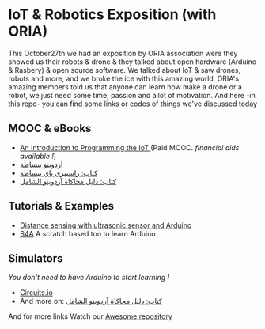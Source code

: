 # IoT & Robotics Exposition (with ORIA)
This October27th we had an exposition by ORIA association were they showed us their robots & drone & they talked about open hardware (Arduino & Rasbery) & open source software.
We talked about IoT & saw drones, robots and more, and we broke the ice with this amazing world, ORIA's amazing members told us that anyone can learn how make a drone or a robot, we just need some time, passion and allot of motivation.
And here -in this repo- you can find some links or codes of things we've discussed today

## MOOC & eBooks
* [An Introduction to Programming the IoT ](https://www.coursera.org/specializations/iot) (Paid MOOC. *financial aids available !*)
* [أردوينو ببساطة](http://simplyarduino.com/%d9%83%d8%aa%d8%a7%d8%a8-%d8%a7%d8%b1%d8%af%d9%88%d9%8a%d9%86%d9%88-%d8%a8%d8%a8%d8%b3%d8%a7%d8%b7%d8%a9/)
* [
كتاب: راسبيري باي ببساطة
](http://simplyarduino.com/%d9%83%d8%aa%d8%a7%d8%a8-%d8%b1%d8%a7%d8%b3%d8%a8%d9%8a%d8%b1%d9%8a-%d8%a8%d8%a7%d9%8a-%d8%a8%d8%a8%d8%b3%d8%a7%d8%b7%d8%a9/)
* [كتاب: دليل محاكاة آردوينو الشامل](http://simplyarduino.com/%d9%83%d8%aa%d8%a7%d8%a8-%d8%af%d9%84%d9%8a%d9%84-%d9%85%d8%ad%d8%a7%d9%83%d8%a7%d8%a9-%d8%a2%d8%b1%d8%af%d9%88%d9%8a%d9%86%d9%88-%d8%a7%d9%84%d8%b4%d8%a7%d9%85%d9%84/)

## Tutorials & Examples
* [
Distance sensing with ultrasonic sensor and Arduino
](http://www.tautvidas.com/blog/2012/08/distance-sensing-with-ultrasonic-sensor-and-arduino/)
* [S4A](http://s4a.cat/) A scratch based too to learn Arduino

## Simulators
*You don't need to have Arduino to start learning !*
* [Circuits.io](http://circuits.io/)
* And more on: [كتاب: دليل محاكاة آردوينو الشامل](http://simplyarduino.com/%d9%83%d8%aa%d8%a7%d8%a8-%d8%af%d9%84%d9%8a%d9%84-%d9%85%d8%ad%d8%a7%d9%83%d8%a7%d8%a9-%d8%a2%d8%b1%d8%af%d9%88%d9%8a%d9%86%d9%88-%d8%a7%d9%84%d8%b4%d8%a7%d9%85%d9%84/)


And for more links Watch our [Awesome repository](https://github.com/open-minds/awesome-openmind-team)
